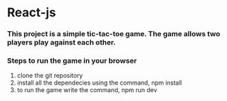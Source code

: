 # React-js

### This project is a simple tic-tac-toe game. The game allows two players play against each other. 

### Steps to run the game in your browser  
1. clone the git repository
2. install all the dependecies using the command, npm install
3. to run the game write the command, npm run dev
